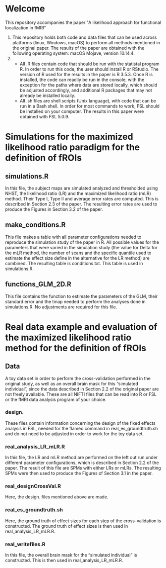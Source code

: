 # Welcome

This repository accompanies the paper "A likelihood approach for functional localization in fMRI"

1)  This repository holds both code and data files that can be used across platforms (linux, Windows, macOS) to perform all methods mentioned in the original paper. The results of the paper are obtained with the following operating system: macOS Mojave, version 10.14.4.
2)  - All .R files contain code that should be run with the statistal program R. In order to run this code, the user should install R or RStudio. The version of R used for the results in the paper is R 3.5.3. Once R is installed, the code can readily be run in the console, with the exception for the paths where data are stored locally, which should be adjusted accordingly,  and additional R packages that may not already be installed locally.
    - All .sh files are shell scripts (Unix language), with code that can be run in a Bash shell. In order for most
       commands to work, FSL should be installed on your computer. The results in this paper were obtained with FSL 5.0.9.

# Simulations for the maximized likelihood ratio paradigm for the definition of fROIs

## simulations.R

In this file, the subject maps are simulated analyzed and thresholded using NHST, the likelihood ratio (LR) and the  maximized likelihood ratio (mLR) method. Their Type I, Type II and average error rates are computed. This is described in Section 2.3 of the paper. The resulting error rates are used to produce the Figures in Section 3.2 of the paper.

## make_conditions.R

This file makes a table with all parameter configurations needed to reproduce the simulation study of the paper in R. All possible values for the parameters that were varied in the simulation study (the value for Delta for the mLR method, the number of scans and the specific quantile used to estimate the effect size define in the alternative for the LR method) are combined. The resulting table is conditions.txt. This table is used in simulations.R.


## functions_GLM_2D.R

This file contains the function to estimate the parameters of the GLM, their standard error and the tmap needed to perform the analyses done in simulations.R. No adjustments are required for this file. 



# Real data example and evaluation of the maximized likelihood ratio method for the definition of fROIs


## Data

A toy data set in order to perform the cross-validation performed in the original study, as well as an overall brain mask for this “simulated individual”, since the data described in Section 2.2 of the original paper are not freely available. These are all NIFTI files that can be read into R or FSL or the fMRI data analysis program of your choice. 

### design.

These files contain information concerning the design of the fixed effects analysis in FSL, needed for the flameo command in real_es_groundtruth.sh and do not need to be adjusted in order to work for the toy data set.

### real_analysis_LR_mLR.R

In this file, the LR and mLR method are performed on the left out run under different parameter configurations, which is described in Section 2.2 of the paper. The result of this file are SPMs with either LRs or mLRs. The resulting SPMs were then used to produce the Figures of Section 3.1 in the paper.

### real_designCrossVal.R

Here, the design. files mentioned above are made.

### real_es_groundtruth.sh

Here, the ground truth of effect sizes for each step of the cross-validation is constructed. The ground truth of effect sizes is then used in real_analysis_LR_mLR.R.

### real_writefiles.R

In this file, the overall brain mask for the “simulated individual” is constructed. This is then used in  real_analysis_LR_mLR.R.
